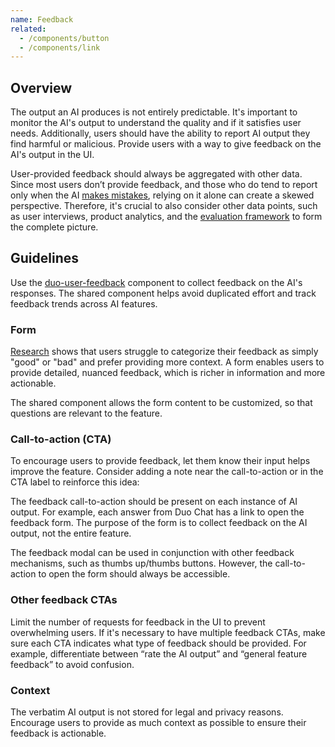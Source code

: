 ```yaml
---
name: Feedback
related:
  - /components/button
  - /components/link
---
```


## Overview

The output an AI produces is not entirely predictable. It's important to monitor the AI's output to understand the quality and if it satisfies user needs. Additionally, users should have the ability to report AI output they find harmful or malicious. Provide users with a way to give feedback on the AI's output in the UI.

User-provided feedback should always be aggregated with other data. Since most users don’t provide feedback, and those who do tend to report only when the AI [makes mistakes](https://gitlab.dovetail.com/insights/mqPtDYLPavImmJtGtQik), relying on it alone can create a skewed perspective. Therefore, it's crucial to also consider other data points, such as user interviews, product analytics, and the [evaluation framework](https://about.gitlab.com/direction/ai-powered/ai_model_validation/ai_evaluation/procedures/) to form the complete picture.

## Guidelines

Use the [duo-user-feedback](https://gitlab-org.gitlab.io/gitlab-ui/?path=/docs/experimental-duo-duo-user-feedback--docs) component to collect feedback on the AI's responses. The shared component helps avoid duplicated effort and track feedback trends across AI features.

<figure-img alt="Example of the feedback form" label="Example of the feedback form with generic content" src="/img/duo-feedback-modal.svg"></figure-img>

### Form

[Research](https://gitlab.dovetail.com/projects/1zcL5n3UX0yD0PYHQzWhms/insights/present/1IoqjGt8wqk4oKCqftDBBE) shows that users struggle to categorize their feedback as simply "good" or "bad" and prefer providing more context. A form enables users to provide detailed, nuanced feedback, which is richer in information and more actionable.

The shared component allows the form content to be customized, so that questions are relevant to the feature.

### Call-to-action (CTA)

To encourage users to provide feedback, let them know their input helps improve the feature. Consider adding a note near the call-to-action or in the CTA label to reinforce this idea:

<figure-img alt="Duo Chat feedback CTA" label="The CTA indicates that feedback will improve the answer" src="/img/duo-feedback-cta.svg"></figure-img>

The feedback call-to-action should be present on each instance of AI output. For example, each answer from Duo Chat has a link to open the feedback form. The purpose of the form is to collect feedback on the AI output, not the entire feature.

The feedback modal can be used in conjunction with other feedback mechanisms, such as thumbs up/thumbs buttons. However, the call-to-action to open the form should always be accessible.

<figure-img alt="The feedback modal CTA with thumbs up/thumbs down" label="The feedback form CTA should always be visible" src="/img/duo-thumbs-feedback.svg"></figure-img>

### Other feedback CTAs

Limit the number of requests for feedback in the UI to prevent overwhelming users. If it's necessary to have multiple feedback CTAs, make sure each CTA indicates what type of feedback should be provided. For example, differentiate between “rate the AI output” and “general feature feedback” to avoid confusion.

### Context

The verbatim AI output is not stored for legal and privacy reasons. Encourage users to provide as much context as possible to ensure their feedback is actionable.

